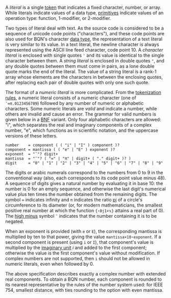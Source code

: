 A *literal* is a single [token](token.md) that indicates a fixed character, number, or array. While literals indicate values of a data type, [primitives](primitive.md) indicate values of an operation type: function, 1-modifier, or 2-modifier.

Two types of literal deal with text. As the source code is considered to be a sequence of unicode code points ("characters"), and these code points are also used for BQN's character [data type](types.md), the representation of a text literal is very similar to its value. In a text literal, the newline character is always represented using the ASCII line feed character, code point 10. A *character literal* is enclosed with single quotes `'` and its value is identical to the single character between them. A *string literal* is enclosed in double quotes `"`, and any double quotes between them must come in pairs, as a lone double quote marks the end of the literal. The value of a string literal is a rank-1 array whose elements are the characters in between the enclosing quotes, after replacing each pair of double quotes with only one such quote.

The format of a *numeric literal* is more complicated. From the [tokenization rules](token.md), a numeric literal consists of a numeric character (one of `¯∞π.0123456789`) followed by any number of numeric or alphabetic characters. Some numeric literals are *valid* and indicate a number, while others are invalid and cause an error. The grammar for valid numbers is given below in a [BNF](https://en.wikipedia.org/wiki/Backus%E2%80%93Naur_form) variant. Only four alphabetic characters are allowed: "i", which separates the real and imaginary components of a complex number, "e", which functions as in scientific notation, and the uppercase versions of these letters.

    number    = component ( ( "i" | "I" ) component )?
    component = mantissa ( ( "e" | "E" ) exponent )?
    exponent  = "¯"? digit+
    mantissa  = "¯"? ( "∞" | "π" | digit+ ( "." digit+ )? )
    digit     = "0" | "1" | "2" | "3" | "4" | "5" | "6" | "7" | "8" | "9"

The digits or arabic numerals correspond to the numbers from 0 to 9 in the conventional way (also, each corresponds to its code point value minus 48). A sequence of digits gives a natural number by evaluating it in base 10: the number is 0 for an empty sequence, and otherwise the last digit's numerical value plus ten times the number obtained from the remaining digits. The symbol `∞` indicates infinity and `π` indicates the ratio [pi](https://en.wikipedia.org/wiki/Pi_(mathematics)) of a circle's circumference to its diameter (or, for modern mathematicians, the smallest positive real number at which the function `{⋆0j1×𝕩}` attains a real part of 0). The [high minus](https://aplwiki.com/wiki/High_minus) symbol `¯` indicates that the number containing it is to be negated.

When an exponent is provided (with `e` or `E`), the corresponding mantissa is multiplied by ten to that power, giving the value `mantissa×10⋆exponent`. If a second component is present (using `i` or `I`), that component's value is multiplied by the [imaginary unit](https://en.wikipedia.org/wiki/Imaginary_unit) *i* and added to the first component; otherwise the value is the first component's value without modification. If complex numbers are not supported, then `i` should not be allowed in numeric literals, even when followed by 0.

The above specification describes exactly a complex number with extended real components. To obtain a BQN number, each component is rounded to its nearest representative by the rules of the number system used: for IEEE 754, smallest distance, with ties rounding to the option with even mantissa.
